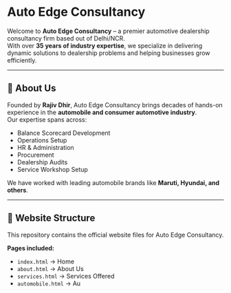 # Auto Edge Consultancy

Welcome to **Auto Edge Consultancy** – a premier automotive dealership consultancy firm based out of Delhi/NCR.  
With over **35 years of industry expertise**, we specialize in delivering dynamic solutions to dealership problems and helping businesses grow efficiently.

---

## 🌟 About Us
Founded by **Rajiv Dhir**, Auto Edge Consultancy brings decades of hands-on experience in the **automobile and consumer automotive industry**.  
Our expertise spans across:

- Balance Scorecard Development  
- Operations Setup  
- HR & Administration  
- Procurement  
- Dealership Audits  
- Service Workshop Setup  

We have worked with leading automobile brands like **Maruti, Hyundai, and others**.

---

## 📑 Website Structure
This repository contains the official website files for Auto Edge Consultancy.  

**Pages included:**
- `index.html` → Home  
- `about.html` → About Us  
- `services.html` → Services Offered  
- `automobile.html` → Au
